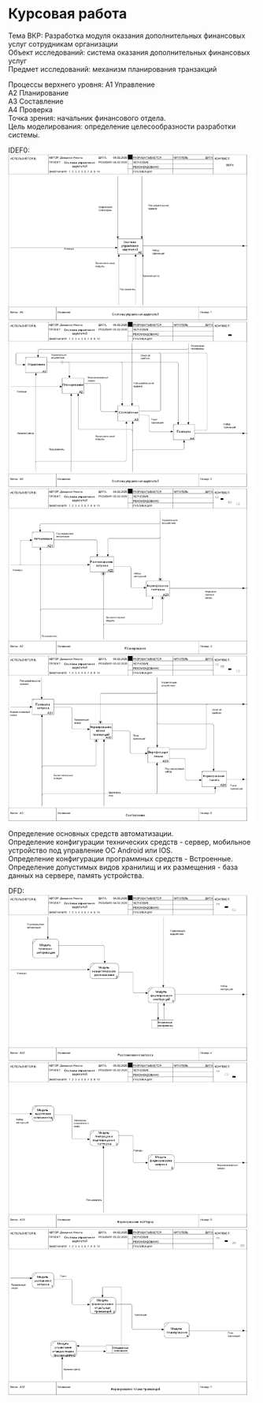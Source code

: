 # Курсовая работа
Тема ВКР: Разработка модуля оказания дополнительных финансовых услуг сотрудникам организации                       
Объект исследований: система оказания дополнительных финансовых услуг                          
Предмет исследований: механизм планирования транзакций                       

Процессы верхнего уровня:
А1 Управление                                                             
А2 Планирование                                                            
А3 Составление                                                                  
А4 Проверка                                                                    
Точка зрения: начальник финансового отдела.                                         
Цель моделирования: определение целесообразности разработки системы.

IDEF0:                                                                         
![none](https://github.com/ndemyanok-stankin/Kusovick/blob/master/201_A0.png)
![none](https://github.com/ndemyanok-stankin/Kusovick/blob/master/202_A0.png)
![none](https://github.com/ndemyanok-stankin/Kusovick/blob/master/203_A2.png)
![none](https://github.com/ndemyanok-stankin/Kusovick/blob/master/206_A3.png)

Определение основных средств автоматизации.                           
Определение конфигурации технических средств - сервер, мобильное устройство под управление ОС Android или IOS.                 
Определение конфигурации программных средств - Встроенные.                    
Определение допустимых видов хранилищ и их размещения - база данных на сервере, память устройства.                   

DFD:                                                                                                     
![none](https://github.com/ndemyanok-stankin/Kusovick/blob/master/204_A22.png)
![none](https://github.com/ndemyanok-stankin/Kusovick/blob/master/205_A23.png)
![none](https://github.com/ndemyanok-stankin/Kusovick/blob/master/207_A32.png)
